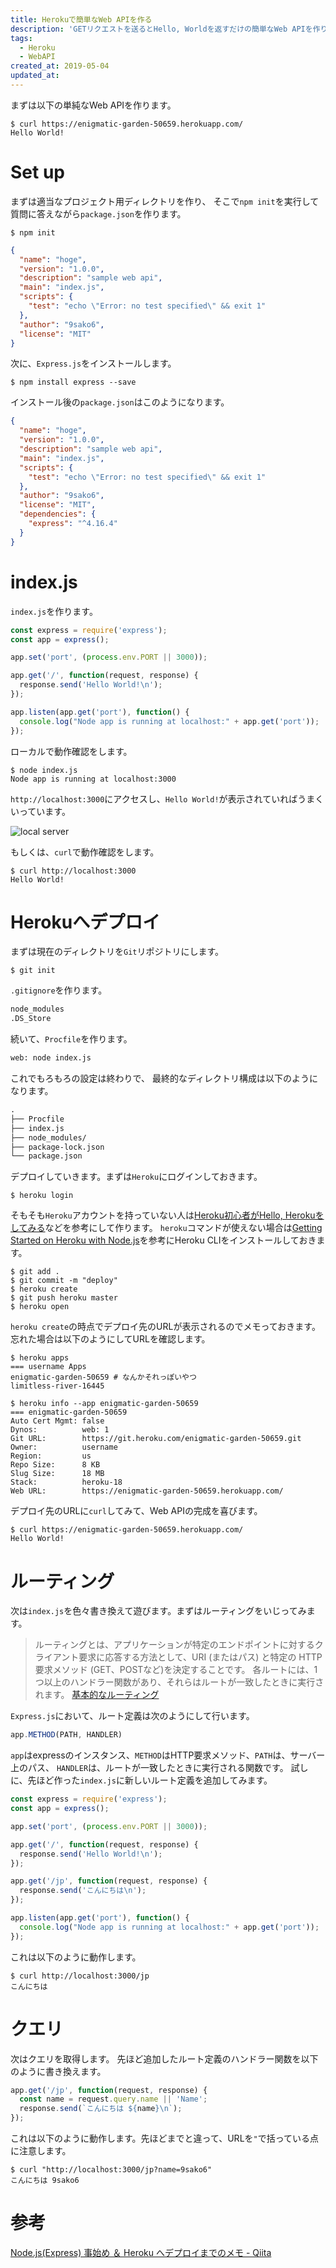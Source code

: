 ```yaml
---
title: Herokuで簡単なWeb APIを作る
description: 'GETリクエストを送るとHello, Worldを返すだけの簡単なWeb APIを作ります...'
tags:
  - Heroku
  - WebAPI
created_at: 2019-05-04
updated_at: 
---
```



まずは以下の単純なWeb APIを作ります。

```shell
$ curl https://enigmatic-garden-50659.herokuapp.com/
Hello World!
```


# Set up

まずは適当なプロジェクト用ディレクトリを作り、
そこで`npm init`を実行して質問に答えながら`package.json`を作ります。

```shell
$ npm init
```

```json
{
  "name": "hoge",
  "version": "1.0.0",
  "description": "sample web api",
  "main": "index.js",
  "scripts": {
    "test": "echo \"Error: no test specified\" && exit 1"
  },
  "author": "9sako6",
  "license": "MIT"
}
```

次に、`Express.js`をインストールします。

```shell
$ npm install express --save
```

インストール後の`package.json`はこのようになります。

```json
{
  "name": "hoge",
  "version": "1.0.0",
  "description": "sample web api",
  "main": "index.js",
  "scripts": {
    "test": "echo \"Error: no test specified\" && exit 1"
  },
  "author": "9sako6",
  "license": "MIT",
  "dependencies": {
    "express": "^4.16.4"
  }
}
```

# index.js
`index.js`を作ります。

```js
const express = require('express');
const app = express();

app.set('port', (process.env.PORT || 3000));

app.get('/', function(request, response) {
  response.send('Hello World!\n');
});

app.listen(app.get('port'), function() {
  console.log("Node app is running at localhost:" + app.get('port'));
});
```

ローカルで動作確認をします。

```shell
$ node index.js
Node app is running at localhost:3000
```

`http://localhost:3000`にアクセスし、`Hello World!`が表示されていればうまくいっています。

![local server](/posts_images/2019-05-04-heroku_web_api/local.png)

もしくは、`curl`で動作確認をします。

```shell
$ curl http://localhost:3000
Hello World!
```


# Herokuへデプロイ
まずは現在のディレクトリを`Git`リポジトリにします。
```shell
$ git init
```

`.gitignore`を作ります。

```txt
node_modules
.DS_Store
```

続いて、`Procfile`を作ります。
```txt
web: node index.js
```
これでもろもろの設定は終わりで、
最終的なディレクトリ構成は以下のようになります。

```txt
.
├── Procfile
├── index.js
├── node_modules/
├── package-lock.json
└── package.json
```

デプロイしていきます。まずは`Heroku`にログインしておきます。
```shell
$ heroku login
```

そもそも`Heroku`アカウントを持っていない人は[Heroku初心者がHello, Herokuをしてみる](https://qiita.com/Arashi/items/b2f2e01259238235e187)などを参考にして作ります。
`heroku`コマンドが使えない場合は[Getting Started on Heroku with Node.js](https://devcenter.heroku.com/articles/getting-started-with-nodejs#set-up)を参考にHeroku CLIをインストールしておきます。

```shell
$ git add .
$ git commit -m "deploy"
$ heroku create
$ git push heroku master
$ heroku open
```

`heroku create`の時点でデプロイ先のURLが表示されるのでメモっておきます。
忘れた場合は以下のようにしてURLを確認します。

```shell
$ heroku apps
=== username Apps
enigmatic-garden-50659 # なんかそれっぽいやつ
limitless-river-16445

$ heroku info --app enigmatic-garden-50659
=== enigmatic-garden-50659
Auto Cert Mgmt: false
Dynos:          web: 1
Git URL:        https://git.heroku.com/enigmatic-garden-50659.git
Owner:          username
Region:         us
Repo Size:      8 KB
Slug Size:      18 MB
Stack:          heroku-18
Web URL:        https://enigmatic-garden-50659.herokuapp.com/
```

デプロイ先のURLに`curl`してみて、Web APIの完成を喜びます。

```shell
$ curl https://enigmatic-garden-50659.herokuapp.com/
Hello World!
```

# ルーティング
次は`index.js`を色々書き換えて遊びます。まずはルーティングをいじってみます。

> ルーティングとは、アプリケーションが特定のエンドポイントに対するクライアント要求に応答する方法として、URI (またはパス) と特定の HTTP要求メソッド (GET、POSTなど)を決定することです。
> 各ルートには、1つ以上のハンドラー関数があり、それらはルートが一致したときに実行されます。
> [基本的なルーティング](https://expressjs.com/ja/starter/basic-routing.html)

`Express.js`において、ルート定義は次のようにして行います。

```js
app.METHOD(PATH, HANDLER)
```
`app`はexpressのインスタンス、`METHOD`はHTTP要求メソッド、`PATH`は、サーバー上のパス、
`HANDLER`は、ルートが一致したときに実行される関数です。
試しに、先ほど作った`index.js`に新しいルート定義を追加してみます。

```js
const express = require('express');
const app = express();

app.set('port', (process.env.PORT || 3000));

app.get('/', function(request, response) {
  response.send('Hello World!\n');
});

app.get('/jp', function(request, response) {
  response.send('こんにちは\n');
});

app.listen(app.get('port'), function() {
  console.log("Node app is running at localhost:" + app.get('port'));
});
```

これは以下のように動作します。

```shell
$ curl http://localhost:3000/jp
こんにちは
```

# クエリ
次はクエリを取得します。
先ほど追加したルート定義のハンドラー関数を以下のように書き換えます。

```js
app.get('/jp', function(request, response) {
  const name = request.query.name || 'Name';
  response.send(`こんにちは ${name}\n`);
});
```

これは以下のように動作します。先ほどまでと違って、URLを`"`で括っている点に注意します。

```shell
$ curl "http://localhost:3000/jp?name=9sako6"
こんにちは 9sako6
```


# 参考
[Node.js(Express) 事始め ＆ Heroku へデプロイまでのメモ - Qiita](https://qiita.com/hkusu/items/e46de8c446840c50aefe)